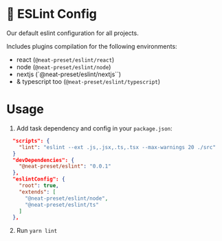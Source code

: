 # 🔧 ESLint Config

Our default eslint configuration for all projects.

Includes plugins compilation for the following environments:

-   react (`@neat-preset/eslint/react`)
-   node (`@neat-preset/eslint/node`)
-   nextjs (`@neat-preset/eslint/nextjs``)
-   & typescript too (`@neat-preset/eslint/typescript`)

# Usage

1. Add task dependency and config in your `package.json`:

```json
  "scripts": {
    "lint": "eslint --ext .js,.jsx,.ts,.tsx --max-warnings 20 ./src"
  }
  "devDependencies": {
    "@neat-preset/eslint": "0.0.1"
  },
  "eslintConfig": {
    "root": true,
    "extends": [
      "@neat-preset/eslint/node",
      "@neat-preset/eslint/ts"
    ]
  },
```

2. Run `yarn lint`

